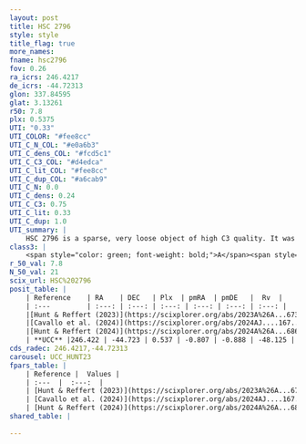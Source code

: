```yaml
---
layout: post
title: HSC 2796
style: style
title_flag: true
more_names: 
fname: hsc2796
fov: 0.26
ra_icrs: 246.4217
de_icrs: -44.72313
glon: 337.84595
glat: 3.13261
r50: 7.8
plx: 0.5375
UTI: "0.33"
UTI_COLOR: "#fee8cc"
UTI_C_N_COL: "#e0a6b3"
UTI_C_dens_COL: "#fcd5c1"
UTI_C_C3_COL: "#d4edca"
UTI_C_lit_COL: "#fee8cc"
UTI_C_dup_COL: "#a6cab9"
UTI_C_N: 0.0
UTI_C_dens: 0.24
UTI_C_C3: 0.75
UTI_C_lit: 0.33
UTI_C_dup: 1.0
UTI_summary: |
    HSC 2796 is a sparse, very loose object of high C3 quality. It was recently reported in the literature.<br><br><span style="color: #99180f; font-weight: bold;">Warning: </span>contains less than 25 stars with <i>P>0.5</i> estimated.
class3: |
    <span style="color: green; font-weight: bold;">A</span><span style="color: #FFC300; font-weight: bold;">B</span>
r_50_val: 7.8
N_50_val: 21
scix_url: HSC%202796
posit_table: |
    | Reference    | RA    | DEC   | Plx  | pmRA  | pmDE   |  Rv  |
    | :---         | :---: | :---: | :---: | :---: | :---: | :---: |
    |[Hunt & Reffert (2023)](https://scixplorer.org/abs/2023A%26A...673A.114H) | 246.428 | -44.747 | 0.532 | -0.846 | -0.902 | -48.126 |
    |[Cavallo et al. (2024)](https://scixplorer.org/abs/2024AJ....167...12C) | 246.479 | -44.725 | 0.535 | -- | -- | -- |
    |[Hunt & Reffert (2024)](https://scixplorer.org/abs/2024A%26A...686A..42H) | 246.428 | -44.747 | 0.532 | -0.846 | -0.902 | -48.126 |
    | **UCC** |246.422 | -44.723 | 0.537 | -0.807 | -0.888 | -48.125 | 
cds_radec: 246.4217,-44.72313
carousel: UCC_HUNT23
fpars_table: |
    | Reference |  Values |
    | :---  |  :---:  |
    | [Hunt & Reffert (2023)](https://scixplorer.org/abs/2023A%26A...673A.114H) | `AV50=1.504, diffAV50=1.845, MOD50=11.158, logAge50=7.031` |
    | [Cavallo et al. (2024)](https://scixplorer.org/abs/2024AJ....167...12C) | `AV50=1.82, dMod50=11.44, logAge50=7.08, [Fe/H]50=0.05` |
    | [Hunt & Reffert (2024)](https://scixplorer.org/abs/2024A%26A...686A..42H) | `MassJ=207.062` |
shared_table: |
    
---
```

